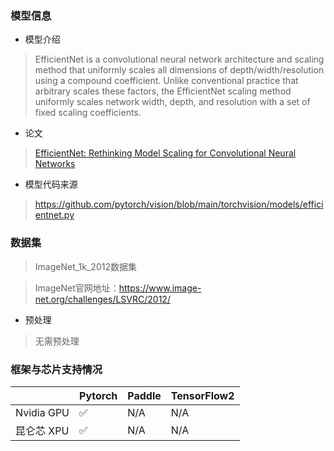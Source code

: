 ### 模型信息
- 模型介绍
>EfficientNet is a convolutional neural network architecture and scaling method that uniformly scales all dimensions of depth/width/resolution using a compound coefficient. Unlike conventional practice that arbitrary scales these factors, the EfficientNet scaling method uniformly scales network width, depth, and resolution with a set of fixed scaling coefficients. 

- 论文
> [EfficientNet: Rethinking Model Scaling for Convolutional Neural Networks](https://arxiv.org/pdf/1905.11946.pdf)

- 模型代码来源
> https://github.com/pytorch/vision/blob/main/torchvision/models/efficientnet.py

### 数据集
> ImageNet_1k_2012数据集

> ImageNet官网地址：https://www.image-net.org/challenges/LSVRC/2012/

- 预处理
> 无需预处理


### 框架与芯片支持情况
|     | Pytorch  |Paddle|TensorFlow2|
|  ----  | ----  |  ----  | ----  |
| Nvidia GPU | ✅ |N/A  |N/A|
| 昆仑芯 XPU | ✅ |N/A  |N/A|



